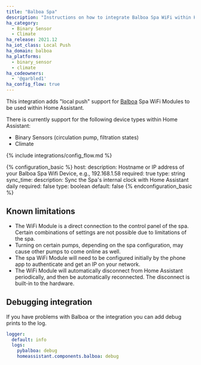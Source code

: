```yaml
---
title: "Balboa Spa"
description: "Instructions on how to integrate Balboa Spa WiFi within Home Assistant."
ha_category:
  - Binary Sensor
  - Climate
ha_release: 2021.12
ha_iot_class: Local Push
ha_domain: balboa
ha_platforms:
  - binary_sensor
  - climate
ha_codeowners:
  - '@garbled1'
ha_config_flow: true
---
```


This integration adds "local push" support for [Balboa](http://www.balboawatergroup.com/) Spa WiFi Modules to be used within Home Assistant.

There is currently support for the following device types within Home Assistant:

- Binary Sensors (circulation pump, filtration states)
- Climate

{% include integrations/config_flow.md %}

{% configuration_basic %}
host:
  description: Hostname or IP address of your Balboa Spa Wifi Device, e.g., 192.168.1.58
  required: true
  type: string
sync_time:
  description: Sync the Spa's internal clock with Home Assistant daily
  required: false
  type: boolean
  default: false
{% endconfiguration_basic %}

## Known limitations

- The WiFi Module is a direct connection to the control panel of the spa. Certain combinations of settings are not possible due to limitations of the spa.
- Turning on certain pumps, depending on the spa configuration, may cause other pumps to come online as well.
- The spa WiFi Module will need to be configured initially by the phone app to authenticate and get an IP on your network.
- The WiFi Module will automatically disconnect from Home Assistant periodically, and then be automatically reconnected. The disconnect is built-in to the hardware.

## Debugging integration

If you have problems with Balboa or the integration you can add debug prints to the log.

```yaml
logger:
  default: info
  logs:
    pybalboa: debug
    homeassistant.components.balboa: debug
```
